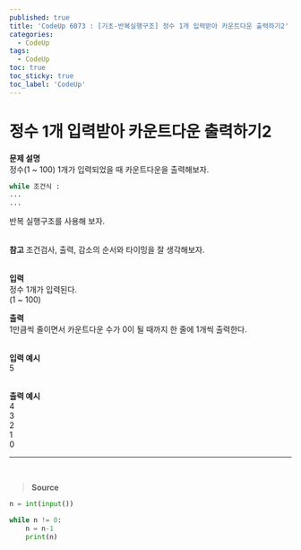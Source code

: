 ```yaml
---
published: true
title: 'CodeUp 6073 : [기초-반복실행구조] 정수 1개 입력받아 카운트다운 출력하기2'
categories:
  - CodeUp
tags:
  - CodeUp
toc: true
toc_sticky: true
toc_label: 'CodeUp'
---
```


# 정수 1개 입력받아 카운트다운 출력하기2

**문제 설명**  
정수(1 ~ 100) 1개가 입력되었을 때 카운트다운을 출력해보자.

```python
while 조건식 :
...
...
```

반복 실행구조를 사용해 보자.  
<br>

**참고**
조건검사, 출력, 감소의 순서와 타이밍을 잘 생각해보자.  
<br>

**입력**  
정수 1개가 입력된다.  
(1 ~ 100)
<br>

**출력**  
1만큼씩 줄이면서 카운트다운 수가 0이 될 때까지 한 줄에 1개씩 출력한다.  
<br>

**입력 예시**  
5  
<br>

**출력 예시**  
4  
3  
2  
1  
0

---

<br>

> **Source**

```python
n = int(input())

while n != 0:
    n = n-1
    print(n)
```
